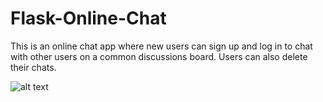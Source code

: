 # Flask-Online-Chat

This is an online chat app where new users can sign up and log in to chat with other users on a common discussions board. Users can also delete their chats.

![alt text](http://url/to/img.png)

